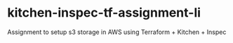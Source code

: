 # kitchen-inspec-tf-assignment-li
Assignment to setup s3 storage in AWS using Terraform + Kitchen + Inspec
